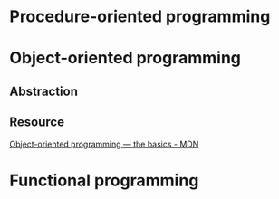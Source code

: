 # Procedure-oriented programming
# Object-oriented programming
## Abstraction


## Resource
[Object-oriented programming — the basics - MDN](https://developer.mozilla.org/en-US/docs/Learn/JavaScript/Objects/Object-oriented_JS)

# Functional programming
